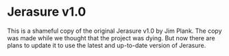 Jerasure v1.0
=============

This is a shameful copy of the original Jerasure v1.0 by Jim Plank.
The copy was made while we thought that the project was dying.
But now there are plans to update it to use the latest and up-to-date version of Jerasure.

